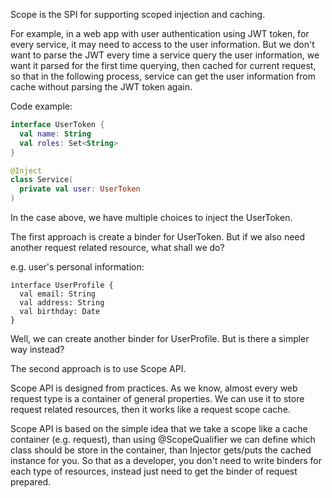 Scope is the SPI for supporting scoped injection and caching.

For example, in a web app with user authentication using JWT token, for every service,
it may need to access to the user information. But we don't want to parse the JWT every time
a service query the user information, we want it parsed for the first time querying, then
cached for current request, so that in the following process, service can get the user information
from cache without parsing the JWT token again.

Code example:

```kotlin
interface UserToken {
  val name: String
  val roles: Set<String>
}

@Inject
class Service(
  private val user: UserToken
)
```

In the case above, we have multiple choices to inject the UserToken.

The first approach is create a binder for UserToken. But if we also need another request related resource,
what shall we do?

e.g. user's personal information:

```
interface UserProfile {
  val email: String
  val address: String
  val birthday: Date
}
```

Well, we can create another binder for UserProfile. But is there a simpler way instead?

The second approach is to use Scope API.

Scope API is designed from practices. As we know, almost every web request type is a container of general properties.
We can use it to store request related resources, then it works like a request scope cache.

Scope API is based on the simple idea that we take a scope like a cache container (e.g. request), than using
@ScopeQualifier we can define which class should be store in the container, than Injector gets/puts the cached
instance for you. So that as a developer, you don't need to write binders for each type of resources, instead
just need to get the binder of request prepared.
